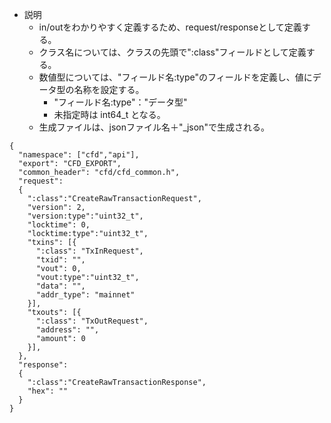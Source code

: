 
- 説明
  - in/outをわかりやすく定義するため、request/responseとして定義する。
  - クラス名については、クラスの先頭で":class"フィールドとして定義する。
  - 数値型については、"フィールド名:type"のフィールドを定義し、値にデータ型の名称を設定する。
    - "フィールド名:type"："データ型"
    - 未指定時は int64_t となる。
  - 生成ファイルは、jsonファイル名＋"_json"で生成される。
```
{
  "namespace": ["cfd","api"],
  "export": "CFD_EXPORT",
  "common_header": "cfd/cfd_common.h",
  "request":
  {
    ":class":"CreateRawTransactionRequest",
    "version": 2,
    "version:type":"uint32_t",
    "locktime": 0,
    "locktime:type":"uint32_t",
    "txins": [{
      ":class": "TxInRequest",
      "txid": "",
      "vout": 0,
      "vout:type":"uint32_t",
      "data": "",
      "addr_type": "mainnet"
    }],
    "txouts": [{
      ":class": "TxOutRequest",
      "address": "",
      "amount": 0
    }],
  },
  "response":
  {
    ":class":"CreateRawTransactionResponse",
    "hex": ""
  }
}
```
